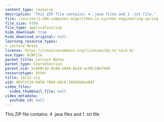 ```yaml
---
content_type: resource
description: 'This ZIP file contains: 4 .java files and 1 .txt file.'
file: /courses/1-204-computer-algorithms-in-systems-engineering-spring-2010/96efa134645878d460c618b56e6ee68f_lec12.zip
file_size: 4784
file_type: application/zip
hide_download: true
hide_download_original: null
learning_resource_types:
- Lecture Notes
license: https://creativecommons.org/licenses/by-nc-sa/4.0/
ocw_type: OCWFile
parent_title: Lecture Notes
parent_type: CourseSection
parent_uid: 5c600c3e-8c80-e984-8a10-ac99c18efd48
resourcetype: Other
title: lec12.zip
uid: 96efa134-6458-78d4-60c6-18b56e6ee68f
video_files:
  video_thumbnail_file: null
video_metadata:
  youtube_id: null
---
```

This ZIP file contains: 4 .java files and 1 .txt file.
